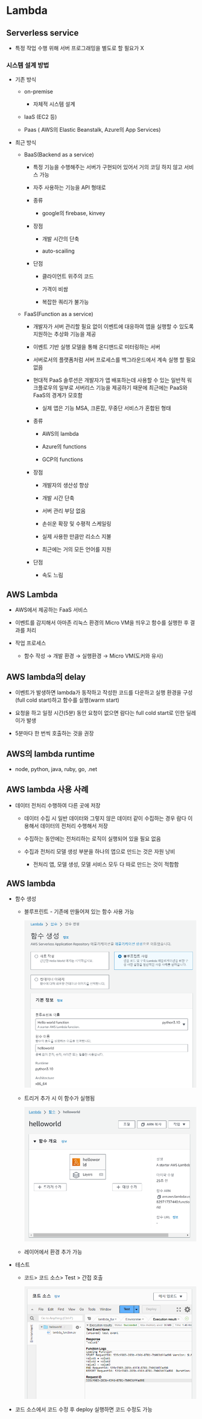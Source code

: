 Lambda
======

Serverless service
------------------

*   특정 작업 수행 위해 서버 프로그래밍을 별도로 할 필요가 X

### 시스템 설계 방법

*   기존 방식
    
    *   on-premise
        *   자체적 시스템 설계
    
    *   IaaS (EC2 등)
    
    *   Paas ( AWS의 Elastic Beanstalk, Azure의 App Services)

*   최근 방식
    
    *   BaaS(Backend as a service)
        
        *   특정 기능을 수행해주는 서버가 구현되어 있어서 거의 코딩 하지 않고 서비스 가능
        
        *   자주 사용하는 기능을 API 형태로
        
        *   종류
            *   google의 firebase, kinvey
        
        *   장점
            
            *   개발 시간의 단축
            
            *   auto-scailing
        
        *   단점
            
            *   클라이언트 위주의 코드
            
            *   가격이 비쌈
            
            *   복잡한 쿼리가 불가능
    
    *   FaaS(Function as a service)
        
        *   개발자가 서버 관리할 필요 없이 이벤트에 대응하여 앱을 실행할 수 있도록 지원하는 추상화 기능을 제공
        
        *   이벤트 기반 실행 모델을 통해 온디맨드로 미터링하는 서버
        
        *   서버로서의 플랫폼처럼 서버 프로세스를 백그라운드에서 계속 실행 할 필요 없음
        
        *   현대적 PaaS 솔루션은 개발자가 앱 배포하는데 사용할 수 있는 일반적 워크플로우의 일부로 서버리스 기능을 제공하기 때문에 최근에는 PaaS와 FaaS의 경계가 모호함
            *   실제 앱은 기능 MSA, 크론잡, 무중단 서비스가 혼합된 형태
        
        *   종류
            
            *   AWS의 lambda
            
            *   Azure의 functions
            
            *   GCP의 functions
        
        *   장점
            
            *   개발자의 생산성 향상
            
            *   개발 시간 단축
            
            *   서버 관리 부담 없음
            
            *   손쉬운 확장 및 수평적 스케일링
            
            *   실제 사용한 만큼만 리소스 지불
            
            *   최근에는 거의 모든 언어를 지원
        
        *   단점
            *   속도 느림

AWS Lambda
----------

*   AWS에서 제공하는 FaaS 서비스

*   이벤트를 감지해서 아마존 리눅스 환경의 Micro VM을 띄우고 함수를 실행한 후 결과를 처리

*   작업 프로세스
    *   함수 작성 → 개발 환경 → 실행환경 → Micro VM(도커와 유사)

AWS lambda의 delay
-----------------

*   이벤트가 발생하면 lambda가 동작하고 작성한 코드를 다운하고 실행 환경을 구성(full cold start)하고 함수를 실행(warm start)

*   요청을 하고 일정 시간(5분) 동안 요청이 없으면 람다는 full cold start로 인한 딜레이가 발생

*   5분마다 한 번씩 호출하는 것을 권장

AWS의 lambda runtime
-------------------

*   node, python, java, ruby, go, .net

AWS lambda 사용 사례
----------------

*   데이터 전처리 수행하여 다른 곳에 저장
    
    *   데이터 수집 시 일반 데이터와 그렇지 않은 데이터 같이 수집하는 경우 람다 이용해서 데이터의 전처리 수행해서 저장
    
    *   수집하는 동안에는 전처리하는 로직이 실행되어 있을 필요 없음
    
    *   수집과 전처리 모델 생성 부분을 하나의 앱으로 만드는 것은 자원 낭비
        *   전처리 앱, 모델 생성, 모델 서비스 모두 다 따로 만드는 것이 적합함

AWS lambda
----------

*   함수 생성
    
    *   블루프린트 - 기존에 만들어져 있는 함수 사용 가능
        
        [![](Lambda%2096a0f32acfa741dc82db50797d170cb2/Untitled.png)](Lambda%2096a0f32acfa741dc82db50797d170cb2/Untitled.png)
        
    
    *   트리거 추가 시 이 함수가 실행됨
        
        [![](Lambda%2096a0f32acfa741dc82db50797d170cb2/Untitled%201.png)](Lambda%2096a0f32acfa741dc82db50797d170cb2/Untitled%201.png)
        
    
    *   레이어에서 환경 추가 가능

*   테스트
    *   코드> 코드 소스> Test > 간접 호출
        
        [![](Lambda%2096a0f32acfa741dc82db50797d170cb2/Untitled%202.png)](Lambda%2096a0f32acfa741dc82db50797d170cb2/Untitled%202.png)
        

*   코드 소스에서 코드 수정 후 deploy 실행하면 코드 수정도 가능